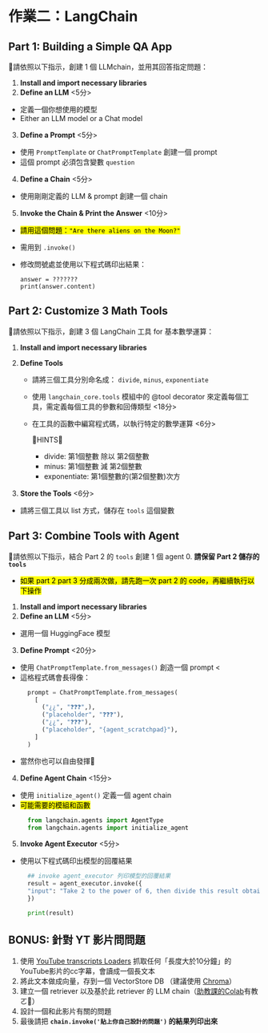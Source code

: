 # 作業二：LangChain
## Part 1: Building a Simple QA App

🔺請依照以下指示，創建 1 個 LLMchain，並用其回答指定問題：

1. **Install and import necessary libraries**
2. **Define an LLM** <5分>
  - 定義一個你想使用的模型
  - Either an LLM model or a Chat model
3. **Define a Prompt** <5分>
  - 使用 `PromptTemplate` or `ChatPromptTemplate` 創建一個 prompt
  - 這個 prompt 必須包含變數 `question`
4. **Define a Chain** <5分>
  - 使用剛剛定義的 LLM & prompt 創建一個 chain
5. **Invoke the Chain & Print the Answer** <10分>
  - <mark>請用這個問題：`"Are there aliens on the Moon?"`
  - 需用到 `.invoke()`
  - 修改問號處並使用以下程式碼印出結果：

    ```
    answer = ???????
    print(answer.content)
    ```
## Part 2: Customize 3 Math Tools

🔺請依照以下指示，創建 3 個 LangChain 工具 for 基本數學運算：

1. **Install and import necessary libraries**
2. **Define Tools**

    - 請將三個工具分別命名成： `divide`, `minus`, `exponentiate`
    - 使用 `langchain_core.tools` 模組中的 @tool decorator 來定義每個工具，需定義每個工具的參數和回傳類型 <18分>
    - 在工具的函數中編寫程式碼，以執行特定的數學運算 <6分>

        🌟HINTS🌟
      - divide: 第1個整數 除以 第2個整數
      - minus: 第1個整數 減 第2個整數
      - exponentiate: 第1個整數的(第2個整數)次方

3. **Store the Tools** <6分>
  - 請將三個工具以 list 方式，儲存在 `tools` 這個變數

## Part 3: Combine Tools with Agent

🔺請依照以下指示，結合 Part 2 的 `tools` 創建 1 個 agent
0. **請保留 Part 2 儲存的 `tools`**
  - <mark>如果 part 2 part 3 分成兩次做，請先跑一次 part 2 的 code，再繼續執行以下操作
1. **Install and import necessary libraries**
2. **Define an LLM** <5分>
  - 選用一個 HuggingFace 模型


3. **Define Prompt** <20分>
  - 使用 `ChatPromptTemplate.from_messages()` 創造一個 prompt <
  - 這格程式碼會長得像：
    ```python
      prompt = ChatPromptTemplate.from_messages(
        [
          ("¿¿", "❓❓❓",),
          ("placeholder", "❓❓❓"),
          ("¿¿", "❓❓❓"),
          ("placeholder", "{agent_scratchpad}"),
        ]
      )
    ```
  - 當然你也可以自由發揮🐳
  
4. **Define Agent Chain** <15分>
  - 使用 `initialize_agent()` 定義一個 agent chain
  - <mark>可能需要的模組和函數
    ```python
      from langchain.agents import AgentType
      from langchain.agents import initialize_agent
    ```
5. **Invoke Agent Executor** <5分>
  - 使用以下程式碼印出模型的回覆結果
    ```python
      ## invoke agent_executor 列印模型的回覆結果
      result = agent_executor.invoke({
      "input": "Take 2 to the power of 6, then divide this result obtained by the result of 24 minus 8, then square the whole result"
      })

      print(result)
    ```

## BONUS: 針對 YT 影片問問題

1. 使用 [YouTube transcripts Loaders](https://python.langchain.com/v0.1/docs/integrations/document_loaders/youtube_transcript/) 抓取任何「長度大於10分鐘」的 YouTube影片的cc字幕，會讀成一個長文本
2. 將此文本做成向量，存到一個 VectorStore DB （建議使用 [Chroma](https://python.langchain.com/v0.1/docs/integrations/vectorstores/chroma/)）
3. 建立一個 retriever 以及基於此 retriever 的 LLM chain（[助教課的Colab](https://colab.research.google.com/drive/1T7Q4X9qeppvMuYI3pJLN4OfD9L_F6YMx?usp=sharing)有教ㄛ🐳）
4. 設計一個和此影片有關的問題
5. 最後請把  **`chain.invoke('貼上你自己設計的問題')`  的結果列印出來**